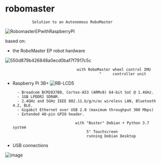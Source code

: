 # robomaster
                Solution to an Autonomous RoboMaster

![RobomasterEPwithRaspberryPI](https://github.com/stmarx/robomaster/assets/73398331/c2851e47-167f-4261-8972-072110bde789)

based on:
  - the RoboMaster EP robot hardware

![550d879b426848a0ecd0baf7f7917c5c](https://github.com/stmarx/robomaster/assets/73398331/ab9c6cca-032b-41c7-b444-c02192a62ab1)

                                    with RoboMaster wheel control IMU
                                              "     controller unit

  - Raspberry Pi 3B+ ![RB-LCD5](https://github.com/stmarx/robomaster/assets/73398331/a364217e-9693-4ebd-b1eb-19c407f2759d)

          - Broadcom BCM2837B0, Cortex-A53 (ARMv8) 64-bit SoC @ 1.4GHz.
          - 1GB LPDDR2 SDRAM.
          - 2.4GHz and 5GHz IEEE 802.11.b/g/n/ac wireless LAN, Bluetooth 4.2, BLE.
          - Gigabit Ethernet over USB 2.0 (maximum throughput 300 Mbps)
          - Extended 40-pin GPIO header.

                                    with "Buster" Debian + Python 3.7 system
                                         5" Touchscreen  
                                         running Debian Desktop

  - USB connections

![image](https://github.com/stmarx/robomaster/assets/73398331/6b3fa041-44ba-41d0-901d-57b07908224c)
